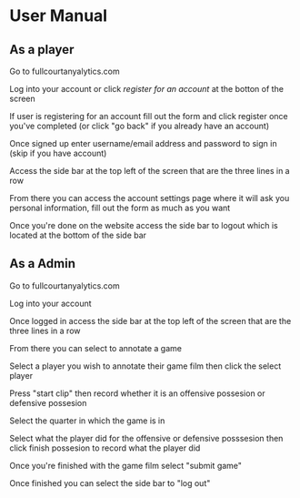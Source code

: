 # User Manual

## **As a player**

Go to fullcourtanyalytics.com

Log into your account or click *register for an account* at the botton of the screen

If user is registering for an account fill out the form and click register once you've completed (or click "go back" if you already have an account)

Once signed up enter username/email address and password to sign in (skip if you have account)

Access the side bar at the top left of the screen that are the three lines in a row

From there you can access the account settings page where it will ask you personal information, fill out the form as much as you want

Once you're done on the website access the side bar to logout which is located at the bottom of the side bar

## **As a Admin**

Go to fullcourtanyalytics.com

Log into your account

Once logged in access the side bar at the top left of the screen that are the three lines in a row

From there you can select to annotate a game

Select a player you wish to annotate their game film then click the select player

Press "start clip" then record whether it is an offensive possesion or defensive possesion

Select the quarter in which the game is in

Select what the player did for the offensive or defensive posssesion then click finish possesion to record what the player did

Once you're finished with the game film select "submit game"

Once finished you can select the side bar to "log out"

